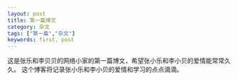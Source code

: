 ```yaml
---
layout: post
title: 第一篇博文
category: 杂文
tags: ["第一篇","杂文"]
keywords: first, post
---
```


这是张乐和李贝贝的网络小家的第一篇博文，希望张小乐和李小贝的爱情能常常久久。
这个博客将记录张小乐和李小贝的爱情和学习的点点滴滴。

